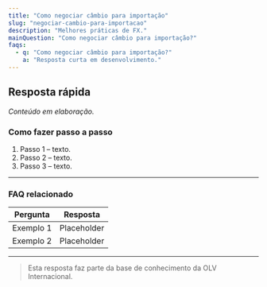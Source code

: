 ```yaml
---
title: "Como negociar câmbio para importação"
slug: "negociar-cambio-para-importacao"
description: "Melhores práticas de FX."
mainQuestion: "Como negociar câmbio para importação?"
faqs:
  - q: "Como negociar câmbio para importação?"
    a: "Resposta curta em desenvolvimento."
---
```


## Resposta rápida

*Conteúdo em elaboração.*

### Como fazer passo a passo

1. Passo 1 – texto.
2. Passo 2 – texto.
3. Passo 3 – texto.

---

### FAQ relacionado

| Pergunta | Resposta |
| --- | --- |
| Exemplo 1 | Placeholder |
| Exemplo 2 | Placeholder |

---

> Esta resposta faz parte da base de conhecimento da OLV Internacional.
